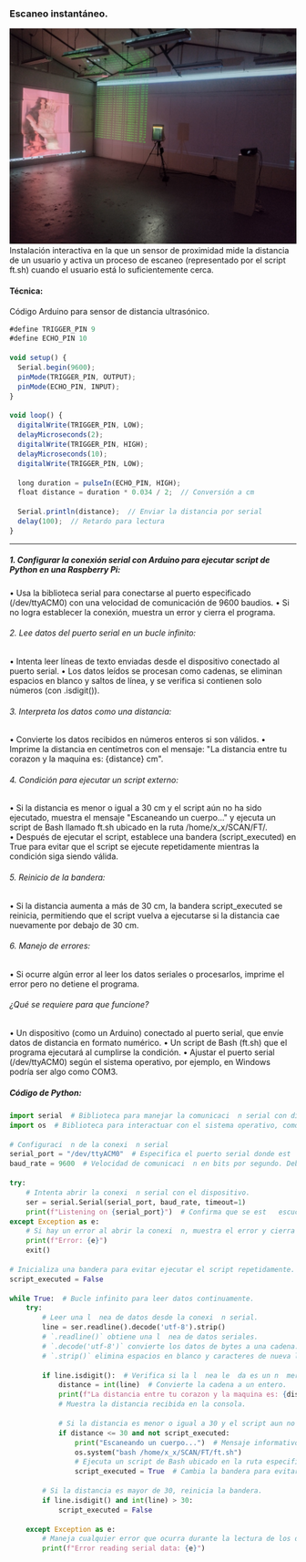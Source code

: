 ### Escaneo instantáneo. 

<img src="https://raw.githubusercontent.com/mauricixx/metron/refs/heads/main/img/metron_prototipo_mam_dic_2024.jpg"/>
Instalación interactiva en la que un sensor de proximidad mide la distancia de un usuario y activa un proceso de escaneo (representado por el script ft.sh) cuando el usuario está lo suficientemente cerca.


#### Técnica:
Código Arduino para sensor de distancia ultrasónico.

```js
#define TRIGGER_PIN 9
#define ECHO_PIN 10

void setup() {
  Serial.begin(9600);
  pinMode(TRIGGER_PIN, OUTPUT);
  pinMode(ECHO_PIN, INPUT);
}

void loop() {
  digitalWrite(TRIGGER_PIN, LOW);
  delayMicroseconds(2);
  digitalWrite(TRIGGER_PIN, HIGH);
  delayMicroseconds(10);
  digitalWrite(TRIGGER_PIN, LOW);

  long duration = pulseIn(ECHO_PIN, HIGH);
  float distance = duration * 0.034 / 2;  // Conversión a cm
  
  Serial.println(distance);  // Enviar la distancia por serial
  delay(100);  // Retardo para lectura
}
```

------------------

##### 1.	Configurar la conexión serial con Arduino para ejecutar script de Python en una Raspberry Pi:
•	Usa la biblioteca serial para conectarse al puerto especificado (/dev/ttyACM0) con una velocidad de comunicación de 9600 baudios.
•	Si no logra establecer la conexión, muestra un error y cierra el programa.
###### 2.	Lee datos del puerto serial en un bucle infinito:
•	Intenta leer líneas de texto enviadas desde el dispositivo conectado al puerto serial.
•	Los datos leídos se procesan como cadenas, se eliminan espacios en blanco y saltos de línea, y se verifica si contienen solo números (con .isdigit()).

###### 3.	Interpreta los datos como una distancia:
•	Convierte los datos recibidos en números enteros si son válidos.
•	Imprime la distancia en centímetros con el mensaje:
"La distancia entre tu corazon y la maquina es: {distance} cm".

 ###### 4.	Condición para ejecutar un script externo:
•	Si la distancia es menor o igual a 30 cm y el script aún no ha sido ejecutado, muestra el mensaje "Escaneando un cuerpo..." y ejecuta un script de Bash llamado ft.sh ubicado en la ruta /home/x_x/SCAN/FT/.	
•	Después de ejecutar el script, establece una bandera (script_executed) en True para evitar que el script se ejecute repetidamente mientras la condición siga siendo válida.

 ###### 5.	Reinicio de la bandera:
•	Si la distancia aumenta a más de 30 cm, la bandera script_executed se reinicia, permitiendo que el script vuelva a ejecutarse si la distancia cae nuevamente por debajo de 30 cm.

 ###### 6.	Manejo de errores:
•	Si ocurre algún error al leer los datos seriales o procesarlos, imprime el error pero no detiene el programa.

###### ¿Qué se requiere para que funcione?

•	Un dispositivo (como un Arduino) conectado al puerto serial, que envíe datos de distancia en formato numérico.
•	Un script de Bash (ft.sh) que el programa ejecutará al cumplirse la condición.
•	Ajustar el puerto serial (/dev/ttyACM0) según el sistema operativo, por ejemplo, en Windows podría ser algo como COM3.




##### Código de Python:

```py
import serial  # Biblioteca para manejar la comunicaci  n serial con dispositivos como Arduino.
import os  # Biblioteca para interactuar con el sistema operativo, como ejecutar scripts.

# Configuraci  n de la conexi  n serial
serial_port = "/dev/ttyACM0"  # Especifica el puerto serial donde est   conectado el Arduino. Cambia esto seg  n tu sistema.
baud_rate = 9600  # Velocidad de comunicaci  n en bits por segundo. Debe coincidir con la configuraci  n del Arduino.

try:
    # Intenta abrir la conexi  n serial con el dispositivo.
    ser = serial.Serial(serial_port, baud_rate, timeout=1)  
    print(f"Listening on {serial_port}")  # Confirma que se est   escuchando en el puerto especificado.
except Exception as e:
    # Si hay un error al abrir la conexi  n, muestra el error y cierra el programa.
    print(f"Error: {e}")  
    exit()  

# Inicializa una bandera para evitar ejecutar el script repetidamente.
script_executed = False  

while True:  # Bucle infinito para leer datos continuamente.
    try:
        # Leer una l  nea de datos desde la conexi  n serial.
        line = ser.readline().decode('utf-8').strip()  
        # `.readline()` obtiene una l  nea de datos seriales.
        # `.decode('utf-8')` convierte los datos de bytes a una cadena.
        # `.strip()` elimina espacios en blanco y caracteres de nueva l  nea.

        if line.isdigit():  # Verifica si la l  nea le  da es un n  mero.
            distance = int(line)  # Convierte la cadena a un entero.
            print(f"La distancia entre tu corazon y la maquina es: {distance} cm")  
            # Muestra la distancia recibida en la consola.

            # Si la distancia es menor o igual a 30 y el script aun no ha sido ejecutado:
            if distance <= 30 and not script_executed:
                print("Escaneando un cuerpo...")  # Mensaje informativo.
                os.system("bash /home/x_x/SCAN/FT/ft.sh")
                # Ejecuta un script de Bash ubicado en la ruta especificada.
                script_executed = True  # Cambia la bandera para evitar reejecutar el script.

        # Si la distancia es mayor de 30, reinicia la bandera.
        if line.isdigit() and int(line) > 30:
            script_executed = False  

    except Exception as e:
        # Maneja cualquier error que ocurra durante la lectura de los datos seriales.
        print(f"Error reading serial data: {e}")  
```
